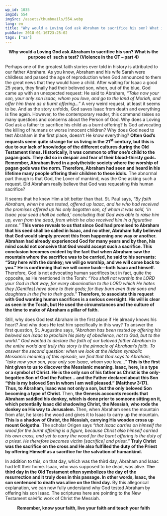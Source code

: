 ```yaml
---
wp_id: 1035
imgId: 554
imgSrc: /assets/thumbnails/554.webp
lang: en
title: "Why would a Loving God ask Abraham to sacrifice his son? What is the purpose of  such a test? (Violence in the OT &#8211; part 4)"
pubDate: 2018-01-16T23:25:02
tags: ["aa"]
---
```


<!-- page: 6 -->

<p style="text-align: center;"><strong>Why would a Loving God ask Abraham to sacrifice his son? What is the purpose of  such a test? (Violence in the OT &#8211; part 4)</strong></p>
<p>Perhaps one of the greatest faith stories ever told in history is attributed to our father Abraham. As you know, Abraham and his wife Sarah were childless and passed the age of reproduction when God announced to them the great news that they would have a child. After waiting for Isaac a good 25 years, they finally had their beloved son, when, out of the blue, God came up with an unexpected request: He said to Abraham, <em>&#8220;Take now your son, your only son Isaac, whom you love, and go to the land of Moriah, and offer him there as a burnt offering…&#8221;</em> A very weird request, at least it seems to be. And as the story unfolds, God saves Isaac from death and everything is fine again. However, to the contemporary reader, this command raises so many questions and concerns about the Person of God. Why does a Loving God ask a father to sacrifice his child as a burnt offering? Is God advocating the killing of humans or worse innocent children? Why does God need to test Abraham in the first place, doesn’t He know everything? <strong>Often God’s requests seem quite strange for us living in the 21<sup>st</sup> century, but this is due to our lack of knowledge of the different cultures during the Old Testament times. Historically, it was common to offer one’s child to the pagan gods. They did so in despair and fear of their blood-thirsty gods. Remember, Abraham lived in a polytheistic society where the worship of pagan gods was the norm. Therefore, Abraham had seen and heard in his lifetime many people offering their children to these idols.</strong> The abnormal part though is that God, the Lover of mankind, was the One asking such a request. Did Abraham really believe that God was requesting this human sacrifice?</p>
<p>It seems that he knew Him a bit better than that. St. Paul says, <em>“By faith Abraham, when he was tested, offered up Isaac, and he who had received the promises offered up his only begotten son, of whom it was said, ‘In Isaac your seed shall be called,’ concluding that God was able to raise him up, even from the dead, from which he also received him in a figurative sense.”</em> <strong>This verse reveals to us that since God had promised to Abraham that his seed shall be called in Isaac, and no other, Abraham fully believed that God would simply prevent this from happening one way or another. Abraham had already experienced God for many years and by then, his mind could not conceive that God would accept such a sacrifice. This conclusion becomes evident by the fact that when Abraham saw the mountain where the sacrifice was to be carried, he said to his servants: “Stay here with the donkey; we will go worship, and we will come back to you.” He is confirming that we will come back—both Isaac and himself.</strong> Therefore, God is not advocating human sacrifices but in fact, quite the opposite, as He mentioned in the Torah: <em>“You shall not worship the LORD your God in that way; for every abomination to the LORD which He hates they [Gentiles] have done to their gods; for they burn even their sons and daughters in the fire to their gods.”</em> <strong>Therefore, to associate this request with God wanting human sacrifices is a serious oversight. His will is clear as seen in the Torah, but He used the circumstances and the culture of the time to make of Abraham a pillar of faith.</strong></p>
<p>Still, why does God test Abraham in the first place if He already knows his heart? And why does He test him specifically in this way? To answer the first question, St. Augustine says, <em>“Abraham has been tested by offering his beloved son Isaac to proclaim his piety of obedience, not to God, but to the world.” God wanted to declare the faith of our beloved father Abraham to the entire world and truly this story is the pinnacle of Abraham’s faith. To answer the second question: when we look at the hidden symbolic Messianic meaning of this episode, we find that God says to Abraham, “take now your son, your only son Isaac, whom you love…”</em> <strong>This is the first hint given to us to discover the Messianic meaning. Isaac, here, is a type or a symbol of Christ. He is the only son of his father as Christ is the only-begotten Son of God the Father… and the Father declared about this Son “this is my beloved Son in whom I am well pleased.” (Matthew 3:17).  Thus, to Abraham, Isaac was not only a son, but the only beloved Son becoming a type of Christ. </strong>Then, <strong>the Genesis accounts records that Abraham saddled his donkey, which is done prior to someone sitting on it, which potentially Isaac did shadowing Christ, the Messiah, who rode the donkey on His way to Jerusalem. </strong>Then, when Abraham sees the mountain from afar, he takes the wood and gives it to Isaac to carry up the mountain. <strong>This is a shadow of Christ, the Messiah, carrying His wooden cross up mount Golgotha.</strong> The scholar Origen says <em>“that Isaac carries on himself the wood for the burnt offering is a figure, because Christ also himself carried his own cross, and yet to carry the wood for the burnt offering is the duty of a priest. He therefore becomes victim [sacrifice] and priest.”</em> <strong>Truly Christ was the sacrifice on the cross and He also fulfilled the duty of the Priest by offering Himself as a sacrifice for the salvation of humankind. </strong></p>
<p>In addition to this, on that day, which was the third day, Abraham and Isaac had left their home. Isaac, who was supposed to be dead, was alive. <strong>The third day in the Old Testament often symbolizes the day of the resurrection and it truly does in this passage. In other words, Isaac, the son sentenced to death was alive on the third day.</strong> By this allegorical explanation, we can now fully understand why God tested Abraham by offering his son Isaac. The scriptures here are pointing to the New Testament salvific work of Christ the Messiah.</p>
<p style="text-align: center;"><strong>Remember, know your faith, live your faith and teach your faith</strong></p>
